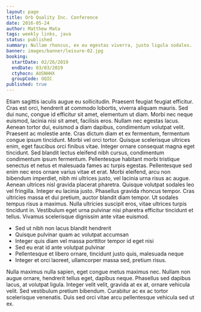 ```yaml
---
layout: page
title: Orb Quality Inc. Conference
date: 2016-05-24
author: Matthew Mata
tags: weekly links, java
status: published
summary: Nullam rhoncus, ex eu egestas viverra, justo ligula sodales.
banner: images/banner/leisure-02.jpg
booking:
  startDate: 02/26/2019
  endDate: 03/03/2019
  ctyhocn: AUSNHHX
  groupCode: OQIC
published: true
---
```

Etiam sagittis iaculis augue eu sollicitudin. Praesent feugiat feugiat efficitur. Cras est orci, hendrerit at commodo lobortis, viverra aliquam mauris. Sed dui nunc, congue id efficitur sit amet, elementum ut diam. Morbi nec neque euismod, lacinia nisi sit amet, facilisis eros. Nullam nec egestas lacus. Aenean tortor dui, euismod a diam dapibus, condimentum volutpat velit. Praesent ac molestie ante. Cras dictum diam et ex fermentum, fermentum congue ipsum tincidunt. Morbi vel orci tortor. Quisque scelerisque ultrices enim, eget faucibus orci finibus vitae.
Integer ornare consequat magna eget tincidunt. Sed blandit lectus eleifend nibh cursus, condimentum condimentum ipsum fermentum. Pellentesque habitant morbi tristique senectus et netus et malesuada fames ac turpis egestas. Pellentesque sed enim nec eros ornare varius vitae et erat. Morbi eleifend, arcu non bibendum imperdiet, nibh mi ultrices justo, vel lacinia urna risus ac augue. Aenean ultrices nisl gravida placerat pharetra. Quisque volutpat sodales leo vel fringilla. Integer eu lacinia justo. Phasellus gravida rhoncus tempor. Cras ultricies massa et dui pretium, auctor blandit diam tempor. Ut sodales tempus risus a maximus. Nulla ultricies suscipit eros, vitae ultrices turpis tincidunt in. Vestibulum eget urna pulvinar nisi pharetra efficitur tincidunt et tellus. Vivamus scelerisque dignissim ante vitae euismod.

* Sed ut nibh non lacus blandit hendrerit
* Quisque pulvinar quam ac volutpat accumsan
* Integer quis diam vel massa porttitor tempor id eget nisi
* Sed eu erat id ante volutpat pulvinar
* Pellentesque et libero ornare, tincidunt justo quis, malesuada neque
* Integer et orci laoreet, ullamcorper massa sed, pretium risus.

Nulla maximus nulla sapien, eget congue metus maximus nec. Nullam non augue ornare, hendrerit tellus eget, dapibus neque. Phasellus sed dapibus lacus, at volutpat ligula. Integer velit velit, gravida at ex at, ornare vehicula velit. Sed vestibulum pretium bibendum. Curabitur ac ex ac tortor scelerisque venenatis. Duis sed orci vitae arcu pellentesque vehicula sed ut ex.
